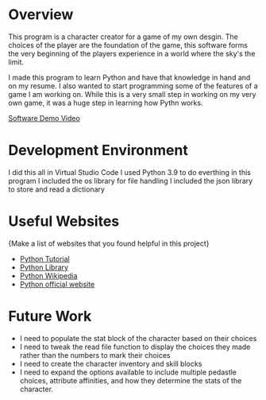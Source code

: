 # Overview

This program is a character creator for a game of my own desgin. The choices of the
player are the foundation of the game, this software forms the very beginning of 
the players experience in a world where the sky's the limit.

I made this program to learn Python and have that knowledge in hand and on my resume.
I also wanted to start programming some of the features of a game I am working on. 
While this is a very small step in working on my very own game, it was a huge step
in learning how Pythn works.

[Software Demo Video](https://www.youtube.com/watch?v=Upnk7nKcEZU&feature=youtu.be&ab_channel=AdamRathjen)

# Development Environment

I did this all in Virtual Studio Code
I used Python 3.9 to do everthing in this program 
I included the os library for file handling
I included the json library to store and read a dictionary

# Useful Websites

{Make a list of websites that you found helpful in this project}
* [Python Tutorial](https://www.w3schools.com/python/default.asp)
* [Python Library](https://docs.python.org/3.8/library/index.html)
* [Python Wikipedia](https://en.wikipedia.org/wiki/Python_(programming_language))
* [Python official website](https://www.python.org/downloads/)

# Future Work

* I need to populate the stat block of the character based on their choices
* I need to tweak the read file function to display the choices they made rather than the numbers to mark their choices
* I need to create the character inventory and skill blocks
* I need to expand the options available to include multiple pedastle choices, attribute affinities, and how they determine the stats of the character.
